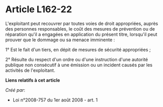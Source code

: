 # Article L162-22

L'exploitant peut recouvrer par toutes voies de droit appropriées, auprès des personnes responsables, le coût des mesures de
prévention ou de réparation qu'il a engagées en application du présent titre, lorsqu'il peut prouver que le dommage ou sa
menace imminente : 

1° Est le fait d'un tiers, en dépit de mesures de sécurité appropriées ; 

2° Résulte du respect d'un ordre ou d'une instruction d'une autorité publique non consécutif à une émission ou un incident
causés par les activités de l'exploitant.

**Liens relatifs à cet article**

_Créé par_:

  - Loi n°2008-757 du 1er août 2008 - art. 1
